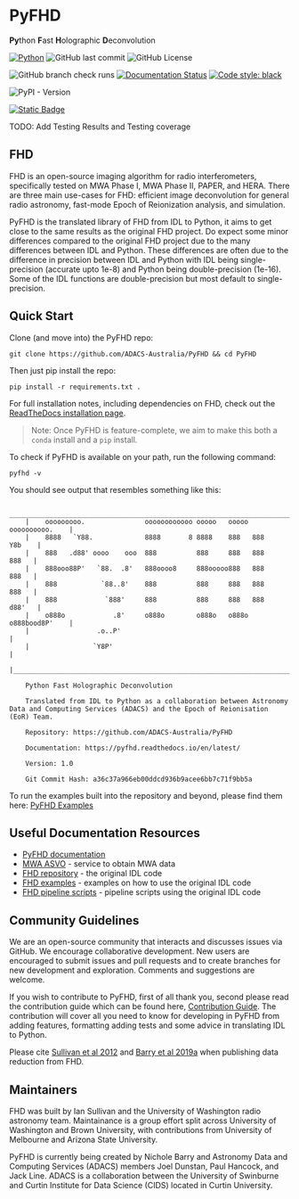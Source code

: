 # PyFHD
**Py**thon **F**ast **H**olographic **D**econvolution

[![Python](https://img.shields.io/badge/Python-3.10--3.12-%231475b3?logo=python&logoColor=%23fff)](https://www.python.org/)
![GitHub last commit](https://img.shields.io/github/last-commit/ADACS-Australia/PyFHD?logo=github&color=blue&link=https%3A%2F%2Fgithub.com%2FADACS-Australia%2FPyFHD%2Fcommits%2Fmain%2F)
![GitHub License](https://img.shields.io/github/license/ADACS-Australia/PyFHD)

![GitHub branch check runs](https://img.shields.io/github/check-runs/ADACS-Australia/PyFHD/main)
[![Documentation Status](https://readthedocs.org/projects/pyfhd/badge/?version=latest)](https://pyfhd.readthedocs.io/en/latest/?badge=latest)
[![Code style: black](https://img.shields.io/badge/code%20style-black-000000.svg)](https://github.com/psf/black)

![PyPI - Version](https://img.shields.io/pypi/v/pyfhd)


[![Static Badge](https://img.shields.io/badge/Test%20Data%20DOI-10.5281%2Fzenodo.15687722-grey?labelColor=blue)](https://doi.org/10.5281/zenodo.15687722)



TODO: Add Testing Results and Testing coverage

## FHD
FHD is an open-source imaging algorithm for radio interferometers, specifically tested on MWA Phase I, MWA Phase II, PAPER, and HERA. There are three main use-cases for FHD: efficient image deconvolution for general radio astronomy, fast-mode Epoch of Reionization analysis, and simulation.

PyFHD is the translated library of FHD from IDL to Python, it aims to get close to the same results as the original FHD project. Do expect some minor differences compared to the original FHD project due to the many differences between IDL and Python. These differences are often due to the difference in precision between IDL and Python with IDL being single-precision (accurate upto 1e-8) and Python being double-precision (1e-16). Some of the IDL functions are double-precision but most default to single-precision.

## Quick Start
Clone (and move into) the PyFHD repo:

```
git clone https://github.com/ADACS-Australia/PyFHD && cd PyFHD
```

Then just pip install the repo:

```
pip install -r requirements.txt .
```

For full installation notes, including dependencies on FHD, check out the [ReadTheDocs installation page](https://pyfhd.readthedocs.io/en/latest/installation/installation.html).

> Note: Once PyFHD is feature-complete, we aim to make this both a `conda` install and a `pip` install.

To check if PyFHD is available on your path, run the following command:

```
pyfhd -v
```

You should see output that resembles something like this:

```
   ________________________________________________________________________
    |    ooooooooo.               oooooooooooo ooooo   ooooo oooooooooo.    |
    |    8888   `Y88.             8888       8 8888    888   888     Y8b    |
    |    888   .d88' oooo    ooo  888          888     888   888      888   |
    |    888ooo88P'   `88.  .8'   888oooo8     888ooooo888   888      888   |
    |    888           `88..8'    888          888     888   888      888   |
    |    888            `888'     888          888     888   888     d88'   |
    |    o888o            .8'     o888o        o888o   o888o o888bood8P'    |
    |                 .o..P'                                                |
    |                `Y8P'                                                  |
    |_______________________________________________________________________|
    
    Python Fast Holographic Deconvolution 

    Translated from IDL to Python as a collaboration between Astronomy Data and Computing Services (ADACS) and the Epoch of Reionisation (EoR) Team.

    Repository: https://github.com/ADACS-Australia/PyFHD

    Documentation: https://pyfhd.readthedocs.io/en/latest/

    Version: 1.0

    Git Commit Hash: a36c37a966eb00ddcd936b9acee6bb7c71f9bb5a
```

To run the examples built into the repository and beyond, please find them here: [PyFHD Examples](https://pyfhd.readthedocs.io/en/latest/examples/examples.html)

## Useful Documentation Resources
 - [PyFHD documentation](https://pyfhd.readthedocs.io/en/latest/)
 - [MWA ASVO](https://asvo.mwatelescope.org/) - service to obtain MWA data
 - [FHD repository](https://github.com/EoRImaging/FHD) - the original IDL code
 - [FHD examples](https://github.com/EoRImaging/FHD/blob/master/examples.md) - examples on how to use the original IDL code
 - [FHD pipeline scripts](https://github.com/EoRImaging/pipeline_scripts) - pipeline scripts using the original IDL code

## Community Guidelines
We are an open-source community that interacts and discusses issues via GitHub. We encourage collaborative development. New users are encouraged to submit issues and pull requests and to create branches for new development and exploration. Comments and suggestions are welcome.

If you wish to contribute to PyFHD, first of all thank you, second please read the contribution guide which can be found here, [Contribution Guide](https://pyfhd.readthedocs.io/en/latest/develop/contribution_guide.html). The contribution will cover all you need to know for developing in PyFHD from adding features, formatting adding tests and some advice in translating IDL to Python.

Please cite [Sullivan et al 2012](https://arxiv.org/abs/1209.1653) and [Barry et al 2019a](https://arxiv.org/abs/1901.02980) when publishing data reduction from FHD.

## Maintainers
FHD was built by Ian Sullivan and the University of Washington radio astronomy team. Maintainance is a group effort split across University of Washington and Brown University, with contributions from University of Melbourne and Arizona State University. 

PyFHD is currently being created by Nichole Barry and Astronomy Data and Computing Services (ADACS) members Joel Dunstan, Paul Hancock, and Jack Line. ADACS is a collaboration between the University of Swinburne and Curtin Institute for Data Science (CIDS) located in Curtin University.

